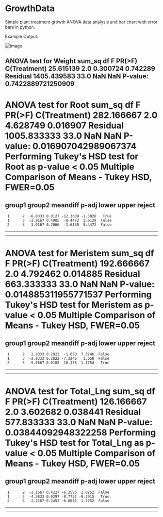 # GrowthData
Simple plant treatment growth ANOVA data analysis and bar chart with error bars in python.

Example Output:

![image](https://github.com/KyleBenzle/GrowthData/assets/48848725/ac6989e3-4f2c-4947-9efe-467a26bea3f5)


ANOVA test for Weight
                   sum_sq    df         F    PR(>F)
C(Treatment)    25.615139   2.0  0.300724  0.742289
Residual      1405.439583  33.0       NaN       NaN
P-value: 0.7422889721250909
------------------------------------------------------------
ANOVA test for Root
                   sum_sq    df         F    PR(>F)
C(Treatment)   282.166667   2.0  4.628749  0.016907
Residual      1005.833333  33.0       NaN       NaN
P-value: 0.016907042989067374
Performing Tukey's HSD test for Root as p-value < 0.05
 Multiple Comparison of Means - Tukey HSD, FWER=0.05 
=====================================================
group1 group2 meandiff p-adj   lower    upper  reject
-----------------------------------------------------
     1      2  -6.8333 0.0127 -12.3639 -1.3028   True
     1      3  -2.9167 0.4085  -8.4472  2.6139  False
     2      3   3.9167 0.2066  -1.6139  9.4472  False
-----------------------------------------------------
------------------------------------------------------------
ANOVA test for Meristem
                  sum_sq    df         F    PR(>F)
C(Treatment)  192.666667   2.0  4.792462  0.014885
Residual      663.333333  33.0       NaN       NaN
P-value: 0.014885311955771537
Performing Tukey's HSD test for Meristem as p-value < 0.05
Multiple Comparison of Means - Tukey HSD, FWER=0.05 
====================================================
group1 group2 meandiff p-adj   lower   upper  reject
----------------------------------------------------
     1      2   2.8333 0.2822  -1.658  7.3246  False
     1      3  -2.8333 0.2822 -7.3246   1.658  False
     2      3  -5.6667 0.0108 -10.158 -1.1754   True
----------------------------------------------------
------------------------------------------------------------
ANOVA test for Total_Lng
                  sum_sq    df         F    PR(>F)
C(Treatment)  126.166667   2.0  3.602682  0.038441
Residual      577.833333  33.0       NaN       NaN
P-value: 0.03844092948322258
Performing Tukey's HSD test for Total_Lng as p-value < 0.05
Multiple Comparison of Means - Tukey HSD, FWER=0.05 
====================================================
group1 group2 meandiff p-adj   lower   upper  reject
----------------------------------------------------
     1      2  -2.1667 0.4227 -6.3585  2.0252  False
     1      3  -4.5833 0.0297 -8.7752 -0.3915   True
     2      3  -2.4167 0.3452 -6.6085  1.7752  False
----------------------------------------------------
------------------------------------------------------------
